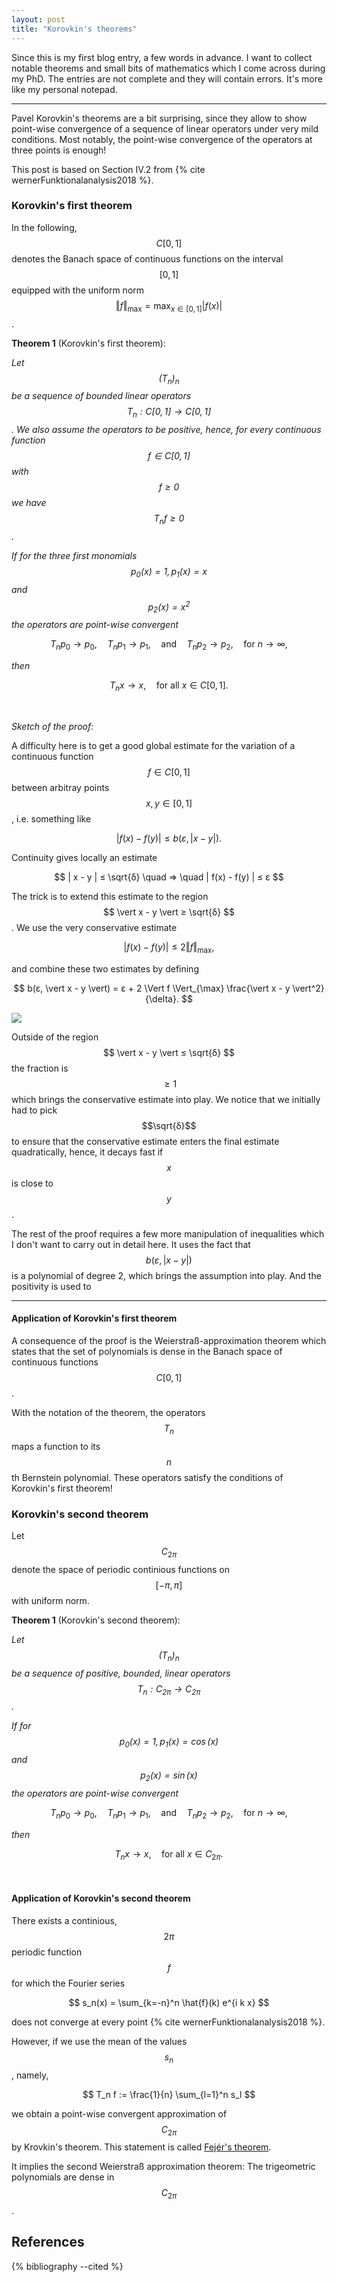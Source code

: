 ```yaml
---
layout: post
title: "Korovkin's theorems"
---
```


Since this is my first blog entry, a few words in advance. I want to collect notable theorems and small bits of mathematics which I come across during my PhD. The entries are not complete and they will contain errors. It's more like my personal notepad.

---


Pavel Korovkin's theorems are a bit surprising, since they allow to show point-wise convergence of a sequence of linear operators under very mild conditions. Most notably, the point-wise convergence of the operators at three points is enough!

This post is based on Section IV.2 from {% cite wernerFunktionalanalysis2018 %}.



### Korovkin's first theorem

In the following, $$ C[0,1]$$ denotes the Banach space of continuous functions on the interval $$[0,1]$$ equipped with the uniform norm $$\Vert f \Vert_{\max} = \max_{x \in [0,1]} \vert f(x)\vert$$.

**Theorem 1** (Korovkin's first theorem):

*Let $$(T_n)_{n}$$ be a sequence of bounded linear operators $$T_n : C[0,1] \to C[0,1]$$.
We also assume the operators to be positive, hence, for every continuous function $$f \in C[0,1]$$ with $$f \geq 0$$ we have $$T_n f \geq 0$$.*

*If for the three first monomials $$p_0(x) = 1, p_1(x) = x$$ and $$p_2(x) = x^2$$
the operators are point-wise convergent*

$$ T_n p_0 \to p_0, \quad
T_n p_1 \to p_1, \quad \text{and} \quad
T_n p_2 \to p_2, \quad \text{for } n \to \infty,
$$

*then*

$$
T_n x \to x, \quad \text{for all } x \in C[0,1].
$$

<br/>

*Sketch of the proof:*

A difficulty here is to get a good global estimate for the variation of a continuous function $$ f \in C[0,1] $$ between arbitray points $$x, y \in [0,1]$$, i.e. something like

$$
\vert f(x) - f(y) \vert \leq b(ε, \vert x - y \vert).
$$

Continuity gives locally an estimate

$$ | x - y | ≤ \sqrt{δ}
\quad ⇒ \quad | f(x) - f(y) | ≤  ε $$

The trick is to extend this estimate to the region $$ \vert x - y \vert ≥ \sqrt{δ} $$. We use the very conservative estimate

$$ \vert f(x) - f(y) \vert ≤ 2 \Vert f \Vert_{\max},$$

and combine these two estimates by defining

$$
b(ε, \vert x - y \vert) = ε + 2 \Vert f \Vert_{\max} \frac{\vert x - y \vert^2}{\delta}.
$$

<img class="col three" src="{{ site.baseurl }}/assets/img/korovkin_bound.png"/>


Outside of the region $$ \vert x - y \vert ≤ \sqrt{δ} $$ the fraction is $$ ≥ 1 $$
which brings the conservative estimate into play. We notice that we initially had to pick $$\sqrt{δ}$$ to ensure that
the conservative estimate enters the final estimate quadratically, hence, it decays fast if $$ x$$ is close to $$ y$$.


The rest of the proof requires a few more manipulation of inequalities which I don't want to carry out in detail here.
It uses the fact that $$ b(ε, \vert x - y \vert) $$ is a polynomial of degree 2, which brings the assumption into play.
And the positivity is used to


---

#### Application of Korovkin's first theorem

A consequence of the proof is the Weierstraß-approximation theorem
which states that the set of polynomials is dense in the Banach space of continuous functions $$C[0,1]$$.

With the notation of the theorem, the operators $$T_n$$ maps a function to its $$n$$th Bernstein polynomial.
These operators satisfy the conditions of Korovkin's first theorem!

### Korovkin's second theorem

Let $$ C_{2 \pi}$$ denote the space of periodic continious functions on $$ [ -π, π] $$ with uniform norm.

**Theorem 1** (Korovkin's second theorem):

*Let $$(T_n)_{n}$$ be a sequence of positive, bounded, linear operators $$T_n : C_{2π} → C_{2π}$$.*

*If for $$ p_0(x) = 1, p_1(x) = \cos(x)$$ and $$p_2(x) = \sin(x)$$
the operators are point-wise convergent*

$$ T_n p_0 \to p_0, \quad
T_n p_1 \to p_1, \quad \text{and} \quad
T_n p_2 \to p_2, \quad \text{for } n \to \infty,
$$

*then*

$$
T_n x \to x, \quad \text{for all } x \in C_{2π}.
$$

<br/>


#### Application of Korovkin's second theorem

There exists a continious, $$2 π$$ periodic function $$f$$ for which the Fourier series

$$
s_n(x) = \sum_{k=-n}^n \hat{f}(k) e^{i k x}
$$

does not converge at every point {% cite wernerFunktionalanalysis2018 %}.

However, if we use the mean of the values $$s_n$$, namely,

$$
T_n f := \frac{1}{n} \sum_{l=1}^n s_l
$$

we obtain a point-wise convergent approximation of $$C_{2π}$$ by Krovkin's theorem.
This statement is called [Fejér's theorem](https://en.wikipedia.org/wiki/Fej%C3%A9r%27s_theorem).

It implies the second Weierstraß approximation theorem: The trigeometric polynomials are dense in $$C_{2π}$$.


References
----------

{% bibliography --cited %}
